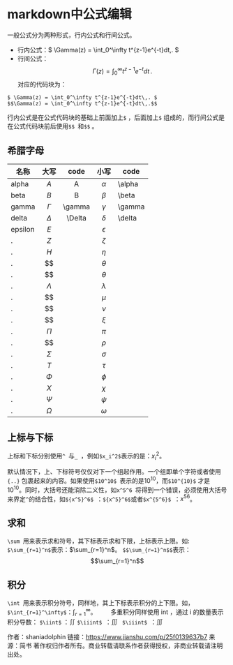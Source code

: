 markdown中公式编辑
===
一般公式分为两种形式，行内公式和行间公式。

- 行内公式：$ \Gamma(z) = \int_0^\infty t^{z-1}e^{-t}dt\,. $
- 行间公式：$$\Gamma(z) = \int_0^\infty t^{z-1}e^{-t}dt\,.$$
对应的代码块为：
```
$ \Gamma(z) = \int_0^\infty t^{z-1}e^{-t}dt\,. $
$$\Gamma(z) = \int_0^\infty t^{z-1}e^{-t}dt\,.$$
```

行内公式是在公式代码块的基础上前面加上`$` ，后面加上`$` 组成的，而行间公式是在公式代码块前后使用`$$ `和`$$` 。


希腊字母
---
名称|大写|code|小写|code
--|:--:|:--:|:--:|--
alpha|$A$|A|$\alpha$|\alpha
beta|$B$|B|$\beta$|\beta
gamma|$\Gamma$|\gamma|$\gamma$|\gamma
delta|$\Delta$|\Delta|$\delta$|\delta
epsilon|$E$||$\epsilon$
.|$Z$||$\zeta$|
.|$H$||$\eta$|
.|$$||$\theta$|
.|$$||$\theta$|
.|$\Lambda$||$\lambda$|
.|$$||$\mu$|
.|$$||$\nu$|
.|$$||$\xi$|
.|$\Pi$||$\pi$|
.|$$||$\rho$|
.|$\Sigma$||$\sigma$|
.|$T$||$\tau$|
.|$\Phi$||$\phi$|
.|$X$||$\chi$|
.|$\Psi$||$\psi$|
.|$\Omega$||$\omega$|

上标与下标
--
上标和下标分别使用`^ `与`_ `，例如`$x_i^2$`表示的是：$x_i^2$。

默认情况下，上、下标符号仅仅对下一个组起作用。一个组即单个字符或者使用`{..}` 包裹起来的内容。如果使用`$10^10$ `表示的是$10^10$，而`$10^{10}$` 才是$10^{10}$。同时，大括号还能消除二义性，如`x^5^6 `将得到一个错误，必须使用大括号来界定`^`的结合性，如`${x^5}^6$ `：`${x^5}^6$`或者`$x^{5^6}$ `：${x^5}^6$。

求和
---
`\sum `用来表示求和符号，其下标表示求和下限，上标表示上限。如:
`$\sum_{r=1}^n$`表示：$\sum_{r=1}^n$。
`$$\sum_{r=1}^n$$`表示：$$\sum_{r=1}^n$$

积分
---
`\int `用来表示积分符号，同样地，其上下标表示积分的上下限。如，`$\int_{r=1}^\infty$`：$\int_{r=1}^\infty$。
  多重积分同样使用 int ，通过 i 的数量表示积分导数：
`$\iint$` ：$\iint$
`$\iiint$ `：$\iiint$ 
` $\iiint$ `：$\iiint$




作者：shaniadolphin
链接：https://www.jianshu.com/p/25f0139637b7
来源：简书
著作权归作者所有。商业转载请联系作者获得授权，非商业转载请注明出处。  
